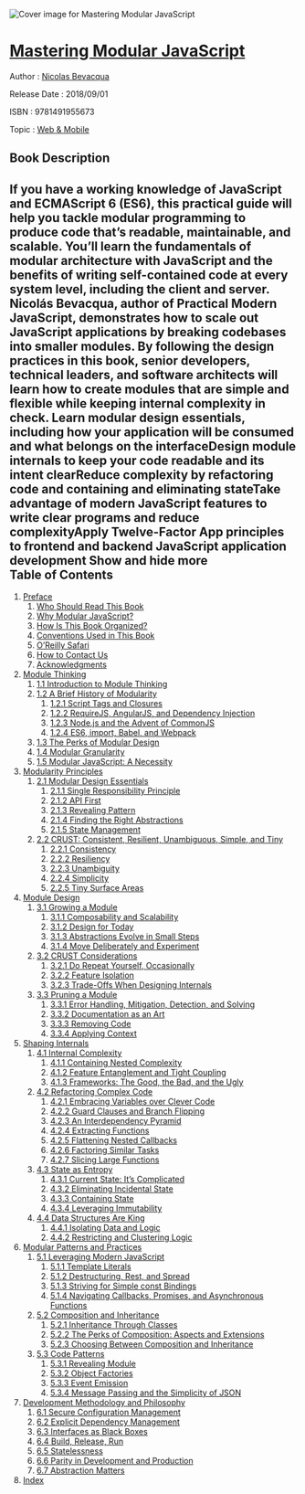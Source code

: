 ![Cover image for Mastering Modular JavaScript](https://imgdetail.ebookreading.net/cover/cover/web_mobile/EB9781491955673.jpg)

[Mastering Modular JavaScript](https://ebookreading.net/view/book/Mastering+Modular+JavaScript-EB9781491955673_1.html "Mastering Modular JavaScript")
====================================================================================================================

Author : [Nicolas Bevacqua](https://ebookreading.net/search/author/Nicolas+Bevacqua)

Release Date : 2018/09/01

ISBN : 9781491955673

Topic : [Web & Mobile](https://ebookreading.net/search/category/web-mobile)

Book Description
-----------------

 If you have a working knowledge of JavaScript and ECMAScript 6 (ES6), this practical guide will help you tackle modular programming to produce code that’s readable, maintainable, and scalable. You’ll learn the fundamentals of modular architecture with JavaScript and the benefits of writing self-contained code at every system level, including the client and server.
Nicolás Bevacqua, author of Practical Modern JavaScript, demonstrates how to scale out JavaScript applications by breaking codebases into smaller modules. By following the design practices in this book, senior developers, technical leaders, and software architects will learn how to create modules that are simple and flexible while keeping internal complexity in check.
Learn modular design essentials, including how your application will be consumed and what belongs on the interfaceDesign module internals to keep your code readable and its intent clearReduce complexity by refactoring code and containing and eliminating stateTake advantage of modern JavaScript features to write clear programs and reduce complexityApply Twelve-Factor App principles to frontend and backend JavaScript application development        Show and hide more                
Table of Contents
-----------------

1. [Preface](https://ebookreading.net/view/book/Mastering+Modular+JavaScript-EB9781491955673_4.html#idm140367355857472)
    1. [Who Should Read This Book](https://ebookreading.net/view/book/Mastering+Modular+JavaScript-EB9781491955673_4.html#idm140367355797504)
    1. [Why Modular JavaScript?](https://ebookreading.net/view/book/Mastering+Modular+JavaScript-EB9781491955673_4.html#idm140367355707120)
    1. [How Is This Book Organized?](https://ebookreading.net/view/book/Mastering+Modular+JavaScript-EB9781491955673_4.html#idm140367355552656)
    1. [Conventions Used in This Book](https://ebookreading.net/view/book/Mastering+Modular+JavaScript-EB9781491955673_4.html#idm140367355983312)
    1. [O’Reilly Safari](https://ebookreading.net/view/book/Mastering+Modular+JavaScript-EB9781491955673_4.html#idm140367355678160)
    1. [How to Contact Us](https://ebookreading.net/view/book/Mastering+Modular+JavaScript-EB9781491955673_4.html#idm140367355671472)
    1. [Acknowledgments](https://ebookreading.net/view/book/Mastering+Modular+JavaScript-EB9781491955673_4.html#idm140367355625648)
1. [Module Thinking](https://ebookreading.net/view/book/Mastering+Modular+JavaScript-EB9781491955673_5.html#module-thinking)
    1. [1.1 Introduction to Module Thinking](https://ebookreading.net/view/book/Mastering+Modular+JavaScript-EB9781491955673_5.html#idm140367355563696)
    1. [1.2 A Brief History of Modularity](https://ebookreading.net/view/book/Mastering+Modular+JavaScript-EB9781491955673_5.html#brief_hist_modulari)
        1. [1.2.1 Script Tags and Closures](https://ebookreading.net/view/book/Mastering+Modular+JavaScript-EB9781491955673_5.html#idm140367355683728)
        1. [1.2.2 RequireJS, AngularJS, and Dependency Injection](https://ebookreading.net/view/book/Mastering+Modular+JavaScript-EB9781491955673_5.html#idm140367355683264)
        1. [1.2.3 Node.js and the Advent of CommonJS](https://ebookreading.net/view/book/Mastering+Modular+JavaScript-EB9781491955673_5.html#idm140367349728512)
        1. [1.2.4 ES6, import, Babel, and Webpack](https://ebookreading.net/view/book/Mastering+Modular+JavaScript-EB9781491955673_5.html#idm140367349816304)
    1. [1.3 The Perks of Modular Design](https://ebookreading.net/view/book/Mastering+Modular+JavaScript-EB9781491955673_5.html#idm140367349593360)
    1. [1.4 Modular Granularity](https://ebookreading.net/view/book/Mastering+Modular+JavaScript-EB9781491955673_5.html#modular_granularity)
    1. [1.5 Modular JavaScript: A Necessity](https://ebookreading.net/view/book/Mastering+Modular+JavaScript-EB9781491955673_5.html#idm140367349155984)
1. [Modularity Principles](https://ebookreading.net/view/book/Mastering+Modular+JavaScript-EB9781491955673_6.html#modularity-principl)
    1. [2.1 Modular Design Essentials](https://ebookreading.net/view/book/Mastering+Modular+JavaScript-EB9781491955673_6.html#idm140367349078384)
        1. [2.1.1 Single Responsibility Principle](https://ebookreading.net/view/book/Mastering+Modular+JavaScript-EB9781491955673_6.html#idm140367349076576)
        1. [2.1.2 API First](https://ebookreading.net/view/book/Mastering+Modular+JavaScript-EB9781491955673_6.html#api-first-sect)
        1. [2.1.3 Revealing Pattern](https://ebookreading.net/view/book/Mastering+Modular+JavaScript-EB9781491955673_6.html#idm140367348539360)
        1. [2.1.4 Finding the Right Abstractions](https://ebookreading.net/view/book/Mastering+Modular+JavaScript-EB9781491955673_6.html#idm140367348458704)
        1. [2.1.5 State Management](https://ebookreading.net/view/book/Mastering+Modular+JavaScript-EB9781491955673_6.html#idm140367348079440)
    1. [2.2 CRUST: Consistent, Resilient, Unambiguous, Simple, and Tiny](https://ebookreading.net/view/book/Mastering+Modular+JavaScript-EB9781491955673_6.html#idm140367348078816)
        1. [2.2.1 Consistency](https://ebookreading.net/view/book/Mastering+Modular+JavaScript-EB9781491955673_6.html#idm140367347896208)
        1. [2.2.2 Resiliency](https://ebookreading.net/view/book/Mastering+Modular+JavaScript-EB9781491955673_6.html#idm140367347875232)
        1. [2.2.3 Unambiguity](https://ebookreading.net/view/book/Mastering+Modular+JavaScript-EB9781491955673_6.html#idm140367347874288)
        1. [2.2.4 Simplicity](https://ebookreading.net/view/book/Mastering+Modular+JavaScript-EB9781491955673_6.html#idm140367347873888)
        1. [2.2.5 Tiny Surface Areas](https://ebookreading.net/view/book/Mastering+Modular+JavaScript-EB9781491955673_6.html#idm140367347708832)
1. [Module Design](https://ebookreading.net/view/book/Mastering+Modular+JavaScript-EB9781491955673_7.html#module-design)
    1. [3.1 Growing a Module](https://ebookreading.net/view/book/Mastering+Modular+JavaScript-EB9781491955673_7.html#idm140367347400272)
        1. [3.1.1 Composability and Scalability](https://ebookreading.net/view/book/Mastering+Modular+JavaScript-EB9781491955673_7.html#idm140367347396736)
        1. [3.1.2 Design for Today](https://ebookreading.net/view/book/Mastering+Modular+JavaScript-EB9781491955673_7.html#design-for-today-se)
        1. [3.1.3 Abstractions Evolve in Small Steps](https://ebookreading.net/view/book/Mastering+Modular+JavaScript-EB9781491955673_7.html#idm140367347361536)
        1. [3.1.4 Move Deliberately and Experiment](https://ebookreading.net/view/book/Mastering+Modular+JavaScript-EB9781491955673_7.html#idm140367347344336)
    1. [3.2 CRUST Considerations](https://ebookreading.net/view/book/Mastering+Modular+JavaScript-EB9781491955673_7.html#idm140367347334976)
        1. [3.2.1 Do Repeat Yourself, Occasionally](https://ebookreading.net/view/book/Mastering+Modular+JavaScript-EB9781491955673_7.html#idm140367347329152)
        1. [3.2.2 Feature Isolation](https://ebookreading.net/view/book/Mastering+Modular+JavaScript-EB9781491955673_7.html#idm140367347317504)
        1. [3.2.3 Trade-Offs When Designing Internals](https://ebookreading.net/view/book/Mastering+Modular+JavaScript-EB9781491955673_7.html#idm140367347316912)
    1. [3.3 Pruning a Module](https://ebookreading.net/view/book/Mastering+Modular+JavaScript-EB9781491955673_7.html#idm140367347278048)
        1. [3.3.1 Error Handling, Mitigation, Detection, and Solving](https://ebookreading.net/view/book/Mastering+Modular+JavaScript-EB9781491955673_7.html#idm140367347276144)
        1. [3.3.2 Documentation as an Art](https://ebookreading.net/view/book/Mastering+Modular+JavaScript-EB9781491955673_7.html#idm140367347255664)
        1. [3.3.3 Removing Code](https://ebookreading.net/view/book/Mastering+Modular+JavaScript-EB9781491955673_7.html#idm140367347234816)
        1. [3.3.4 Applying Context](https://ebookreading.net/view/book/Mastering+Modular+JavaScript-EB9781491955673_7.html#applying-context-se)
1. [Shaping Internals](https://ebookreading.net/view/book/Mastering+Modular+JavaScript-EB9781491955673_8.html#shaping-internals)
    1. [4.1 Internal Complexity](https://ebookreading.net/view/book/Mastering+Modular+JavaScript-EB9781491955673_8.html#idm140367347214144)
        1. [4.1.1 Containing Nested Complexity](https://ebookreading.net/view/book/Mastering+Modular+JavaScript-EB9781491955673_8.html#idm140367347208448)
        1. [4.1.2 Feature Entanglement and Tight Coupling](https://ebookreading.net/view/book/Mastering+Modular+JavaScript-EB9781491955673_8.html#idm140367347195760)
        1. [4.1.3 Frameworks: The Good, the Bad, and the Ugly](https://ebookreading.net/view/book/Mastering+Modular+JavaScript-EB9781491955673_8.html#idm140367347160976)
    1. [4.2 Refactoring Complex Code](https://ebookreading.net/view/book/Mastering+Modular+JavaScript-EB9781491955673_8.html#idm140367347141072)
        1. [4.2.1 Embracing Variables over Clever Code](https://ebookreading.net/view/book/Mastering+Modular+JavaScript-EB9781491955673_8.html#idm140367347137904)
        1. [4.2.2 Guard Clauses and Branch Flipping](https://ebookreading.net/view/book/Mastering+Modular+JavaScript-EB9781491955673_8.html#idm140367347137312)
        1. [4.2.3 An Interdependency Pyramid](https://ebookreading.net/view/book/Mastering+Modular+JavaScript-EB9781491955673_8.html#idm140367346706304)
        1. [4.2.4 Extracting Functions](https://ebookreading.net/view/book/Mastering+Modular+JavaScript-EB9781491955673_8.html#extracting-function)
        1. [4.2.5 Flattening Nested Callbacks](https://ebookreading.net/view/book/Mastering+Modular+JavaScript-EB9781491955673_8.html#idm140367346571040)
        1. [4.2.6 Factoring Similar Tasks](https://ebookreading.net/view/book/Mastering+Modular+JavaScript-EB9781491955673_8.html#idm140367346155632)
        1. [4.2.7 Slicing Large Functions](https://ebookreading.net/view/book/Mastering+Modular+JavaScript-EB9781491955673_8.html#idm140367345595712)
    1. [4.3 State as Entropy](https://ebookreading.net/view/book/Mastering+Modular+JavaScript-EB9781491955673_8.html#idm140367347140736)
        1. [4.3.1 Current State: It’s Complicated](https://ebookreading.net/view/book/Mastering+Modular+JavaScript-EB9781491955673_8.html#current-state-compl)
        1. [4.3.2 Eliminating Incidental State](https://ebookreading.net/view/book/Mastering+Modular+JavaScript-EB9781491955673_8.html#idm140367345376064)
        1. [4.3.3 Containing State](https://ebookreading.net/view/book/Mastering+Modular+JavaScript-EB9781491955673_8.html#idm140367345266832)
        1. [4.3.4 Leveraging Immutability](https://ebookreading.net/view/book/Mastering+Modular+JavaScript-EB9781491955673_8.html#idm140367345266208)
    1. [4.4 Data Structures Are King](https://ebookreading.net/view/book/Mastering+Modular+JavaScript-EB9781491955673_8.html#idm140367344927072)
        1. [4.4.1 Isolating Data and Logic](https://ebookreading.net/view/book/Mastering+Modular+JavaScript-EB9781491955673_8.html#idm140367344721392)
        1. [4.4.2 Restricting and Clustering Logic](https://ebookreading.net/view/book/Mastering+Modular+JavaScript-EB9781491955673_8.html#idm140367344720768)
1. [Modular Patterns and Practices](https://ebookreading.net/view/book/Mastering+Modular+JavaScript-EB9781491955673_9.html#modular-patterns-an)
    1. [5.1 Leveraging Modern JavaScript](https://ebookreading.net/view/book/Mastering+Modular+JavaScript-EB9781491955673_9.html#idm140367344623184)
        1. [5.1.1 Template Literals](https://ebookreading.net/view/book/Mastering+Modular+JavaScript-EB9781491955673_9.html#idm140367344618160)
        1. [5.1.2 Destructuring, Rest, and Spread](https://ebookreading.net/view/book/Mastering+Modular+JavaScript-EB9781491955673_9.html#idm140367344617536)
        1. [5.1.3 Striving for Simple const Bindings](https://ebookreading.net/view/book/Mastering+Modular+JavaScript-EB9781491955673_9.html#idm140367344299248)
        1. [5.1.4 Navigating Callbacks, Promises, and Asynchronous Functions](https://ebookreading.net/view/book/Mastering+Modular+JavaScript-EB9781491955673_9.html#idm140367344204960)
    1. [5.2 Composition and Inheritance](https://ebookreading.net/view/book/Mastering+Modular+JavaScript-EB9781491955673_9.html#idm140367343813472)
        1. [5.2.1 Inheritance Through Classes](https://ebookreading.net/view/book/Mastering+Modular+JavaScript-EB9781491955673_9.html#idm140367343437072)
        1. [5.2.2 The Perks of Composition: Aspects and Extensions](https://ebookreading.net/view/book/Mastering+Modular+JavaScript-EB9781491955673_9.html#idm140367343427760)
        1. [5.2.3 Choosing Between Composition and Inheritance](https://ebookreading.net/view/book/Mastering+Modular+JavaScript-EB9781491955673_9.html#idm140367343427136)
    1. [5.3 Code Patterns](https://ebookreading.net/view/book/Mastering+Modular+JavaScript-EB9781491955673_9.html#idm140367342996176)
        1. [5.3.1 Revealing Module](https://ebookreading.net/view/book/Mastering+Modular+JavaScript-EB9781491955673_9.html#idm140367342994160)
        1. [5.3.2 Object Factories](https://ebookreading.net/view/book/Mastering+Modular+JavaScript-EB9781491955673_9.html#idm140367342874352)
        1. [5.3.3 Event Emission](https://ebookreading.net/view/book/Mastering+Modular+JavaScript-EB9781491955673_9.html#idm140367342873408)
        1. [5.3.4 Message Passing and the Simplicity of JSON](https://ebookreading.net/view/book/Mastering+Modular+JavaScript-EB9781491955673_9.html#idm140367342177408)
1. [Development Methodology and Philosophy](https://ebookreading.net/view/book/Mastering+Modular+JavaScript-EB9781491955673_10.html#development-methodo)
    1. [6.1 Secure Configuration Management](https://ebookreading.net/view/book/Mastering+Modular+JavaScript-EB9781491955673_10.html#idm140367342001200)
    1. [6.2 Explicit Dependency Management](https://ebookreading.net/view/book/Mastering+Modular+JavaScript-EB9781491955673_10.html#idm140367341752112)
    1. [6.3 Interfaces as Black Boxes](https://ebookreading.net/view/book/Mastering+Modular+JavaScript-EB9781491955673_10.html#idm140367342000288)
    1. [6.4 Build, Release, Run](https://ebookreading.net/view/book/Mastering+Modular+JavaScript-EB9781491955673_10.html#idm140367341451360)
    1. [6.5 Statelessness](https://ebookreading.net/view/book/Mastering+Modular+JavaScript-EB9781491955673_10.html#idm140367341450736)
    1. [6.6 Parity in Development and Production](https://ebookreading.net/view/book/Mastering+Modular+JavaScript-EB9781491955673_10.html#idm140367341392352)
    1. [6.7 Abstraction Matters](https://ebookreading.net/view/book/Mastering+Modular+JavaScript-EB9781491955673_10.html#idm140367341354576)
1. [Index](https://ebookreading.net/view/book/Mastering+Modular+JavaScript-EB9781491955673_11.html#idm140367341315696)
